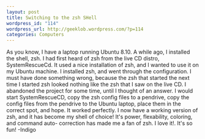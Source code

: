 ```yaml
--- 
layout: post
title: Switching to the zsh SHell
wordpress_id: "114"
wordpress_url: http://geeklob.wordpress.com/?p=114
categories: Computers
---
```

<p>As you know, I have a laptop running Ubuntu 8.10. A while ago, I installed the shell, zsh. I had first heard of zsh from the live CD distro, SystemRescueCd. It used a nice installation of zsh, and I wanted to use it on my Ubuntu machine. I  installed zsh, and went through the configuration. I must have done something wrong, because the zsh that started the next time I started zsh looked nothing like the zsh that I saw on the live CD. I abandoned the project for some time,  until I thought of an answer. I would start SystemRescueCD, copy the zsh config files to a pendrive, copy the config  files from the pendrive to the Ubuntu laptop, place them in the correct spot, and hope. It worked perfectly. I now have a working version of zsh, and it has become my shell of choice! It's power, flexability, coloring, and command auto- correction has made me a fan of zsh. I love it!. It's so fun!  -Indigo</p>
